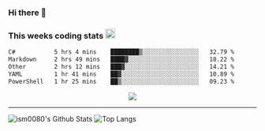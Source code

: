 ### Hi there 👋

<!--START_SECTION:giphy-->
<!--END_SECTION:giphy-->

### This weeks coding stats <img src="https://media1.giphy.com/media/LmNwrBhejkK9EFP504/giphy.gif?cid=ecf05e4723nsktnyyj53u162g7cy5rjqfg6gz06kxdg5y55g&rid=giphy.gif" width="20" height="20" />
<!--START_SECTION:waka-->

```txt
C#           5 hrs 4 mins    ████████▒░░░░░░░░░░░░░░░░   32.79 %
Markdown     2 hrs 49 mins   ████▓░░░░░░░░░░░░░░░░░░░░   18.22 %
Other        2 hrs 12 mins   ███▓░░░░░░░░░░░░░░░░░░░░░   14.21 %
YAML         1 hr 41 mins    ██▓░░░░░░░░░░░░░░░░░░░░░░   10.89 %
PowerShell   1 hr 25 mins    ██▒░░░░░░░░░░░░░░░░░░░░░░   09.23 %
```

<!--END_SECTION:waka-->

<!--START_SECTION:comicstrip-->
<p align="center">
 <a href="https://xkcd.com/">
 <img src="https://imgs.xkcd.com/comics/km3net.png" />
</a>
</p>
<!--END_SECTION:comicstrip-->

---

![ism0080's Github Stats](https://github-readme-stats.vercel.app/api?username=ism0080&show_icons=true%hide_border=true&hide=issues)
![Top Langs](https://github-readme-stats.vercel.app/api/top-langs/?username=ism0080&layout=compact)

<!--
**ism0080/ism0080** is a ✨ _special_ ✨ repository because its `README.md` (this file) appears on your GitHub profile.

Here are some ideas to get you started:

- 🔭 I’m currently working on ...
- 🌱 I’m currently learning ...
- 👯 I’m looking to collaborate on ...
- 🤔 I’m looking for help with ...
- 💬 Ask me about ...
- 📫 How to reach me: ...
- 😄 Pronouns: ...
- ⚡ Fun fact: ...
-->

